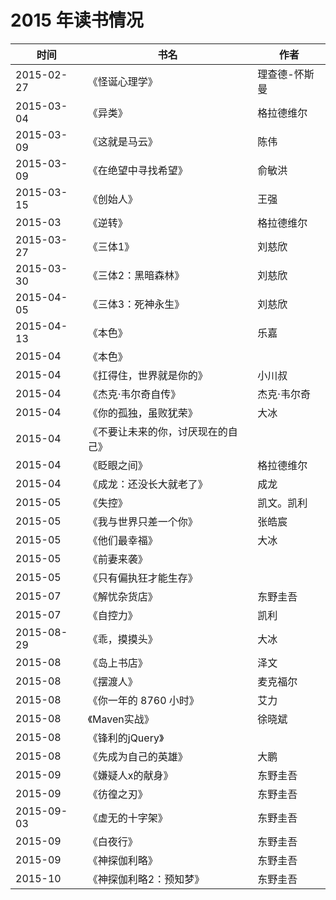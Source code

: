 # 2015 年读书情况

时间 | 书名 | 作者
-----|------|------
2015-02-27 | 《怪诞心理学》 | 理查德-怀斯曼 |
2015-03-04 | 《异类》 | 格拉德维尔 |
2015-03-09 | 《这就是马云》 | 陈伟 |
2015-03-09 | 《在绝望中寻找希望》 | 俞敏洪 |
2015-03-15 | 《创始人》 | 王强 | 记住两句话，1、没有不赚钱的项目，只有不赚钱的老板。2、第一桶金不是靠运气和努力换来的，而是要先准备一桶血，是自己的血也是别人的。 |
2015-03 |《逆转》 | 格拉德维尔 |
2015-03-27 | 《三体1》 | 刘慈欣 | 中国最好的科幻小说，没有之一。有时候我们是那样的无助就像一个只虫子，可我们又是那么坚强，像虫子一样，迫不及待的想读下一部 |
2015-03-30 | 《三体2：黑暗森林》 | 刘慈欣 | 给岁月以文明，而不是给文明以岁月 |
2015-04-05 | 《三体3：死神永生》 | 刘慈欣 | 无知和弱小不会让一个人灭亡，傲慢才会 |
2015-04-13 | 《本色》 | 乐嘉 | 什么书都要看看嘛 |
2015-04 |《本色》 |
2015-04 |《扛得住，世界就是你的》 | 小川叔 | 比较适合刚毕业的人看，没有太多实际的内容，几个事反复的说，经历也没那么丰富 |
2015-04 |《杰克·韦尔奇自传》 | 杰克·韦尔奇 | 说实话看不懂 |
2015-04 |《你的孤独，虽败犹荣》 | 大冰 |
2015-04 |《不要让未来的你，讨厌现在的自己》 |
2015-04 |《眨眼之间》 | 格拉德维尔 |  |
2015-04 |《成龙：还没长大就老了》 | 成龙 |
2015-05 |《失控》 | 凯文。凯利 |
2015-05 |《我与世界只差一个你》 |  张皓宸 |  |
2015-05 |《他们最幸福》 | 大冰 | 大冰是个神人，经历丰富，见闻奇广，当游记也当小说 |
2015-05 |《前妻来袭》 |
2015-05 |《只有偏执狂才能生存》 |
2015-07 |《解忧杂货店》 | 东野圭吾 | 神作，本来以为是几个毫无关系的故事，结果解忧杂货店将他们的命运都联系了起来，不管是谁，看完的那一刻，你一定会有返回去重新复习一遍的冲动。 |
2015-07 |《自控力》 | 凯利 |
2015-08-29 | 《乖，摸摸头》 | 大冰 | 大冰是个神人，经历丰富，见闻奇广，当游记也当小说 |
2015-08 |《岛上书店》 | 泽文 | 开始还是不习惯欧美风格的书，但是坚持看过一半还是发现了书中的乐趣，就像人生一样，有起有落才是真，亦如aj一般 |
2015-08 |《摆渡人》 | 麦克福尔 | 一个是外表冷酷，干练实则不敢面对未知事物的摆渡人，一个是外表柔弱，内心无比强大的被摆渡人，但他们的身份并不是固定的，有时候摆渡人亦需要被人摆渡， |
2015-08 |《你一年的 8760 小时》 | 艾力 | 也是新东方的老师，新东方出人才，是打油书 |
2015-08 | 《Maven实战》 | 徐晓斌 | 不错的技术工具书，一直在看 |
2015-08 |《锋利的jQuery》 | |  好书，一直在学习 |
2015-08 |《先成为自己的英雄》 | 大鹏 | 基本上是电影的花絮和问答的拼凑，不如前作 |
2015-09 |《嫌疑人x的献身》 | 东野圭吾 |  |
2015-09 |《彷徨之刃》 | 东野圭吾 |  |
2015-09-03 | 《虚无的十字架》 | 东野圭吾 | 东野的第二本书，文中提到的杀人犯的忏悔是很值得人深思的课题，神作 |
2015-09 |《白夜行》 | 东野圭吾 |  |
2015-09 |《神探伽利略》 | 东野圭吾 |  |
2015-10 |《神探伽利略2：预知梦》 | 东野圭吾 |  |
